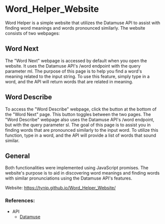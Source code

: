 # Word_Helper_Website
Word Helper is a simple website that utilizes the Datamuse API to assist with finding word meanings and words pronounced similarly. The website consists of two webpages:

## Word Next
The "Word Next" webpage is accessed by default when you open the website. It uses the Datamuse API's /word endpoint with the query parameter ml. The purpose of this page 
is to help you find a word's meaning related to the input string. To use this feature, simply type in a word, and the API will return words that are related in meaning.

## Word Describe
To access the "Word Describe" webpage, click the button at the bottom of the "Word Next" page. This button toggles between the two pages. The "Word Describe" webpage also 
uses the Datamuse API's /word endpoint, but with the query parameter sl. The goal of this page is to assist you in finding words that are pronounced similarly to the input word. 
To utilize this function, type in a word, and the API will provide a list of words that sound similar.

## General
Both functionalities were implemented using JavaScript promises. The website's purpose is to aid in discovering word meanings and finding words with similar pronunciations using the Datamuse API's features.

Website: https://tynip.github.io/Word_Helper_Website/

### References:
- API
  + [Datamuse](https://www.datamuse.com/api/)
